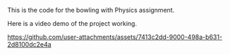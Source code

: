 This is the code for the bowling with Physics assignment.

Here is a video demo of the project working. 



https://github.com/user-attachments/assets/7413c2dd-9000-498a-b631-2d8100dc2e4a



